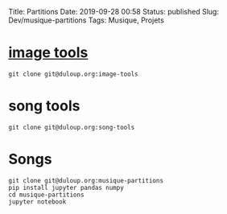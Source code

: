 Title: Partitions
Date: 2019-09-28 00:58
Status: published
Slug: Dev/musique-partitions
Tags: Musique, Projets

# [image tools]()

	git clone git@duloup.org:image-tools

# song tools

	git clone git@duloup.org:song-tools

# Songs

	git clone git@duloup.org:musique-partitions
	pip install jupyter pandas numpy
	cd musique-partitions
	jupyter notebook
